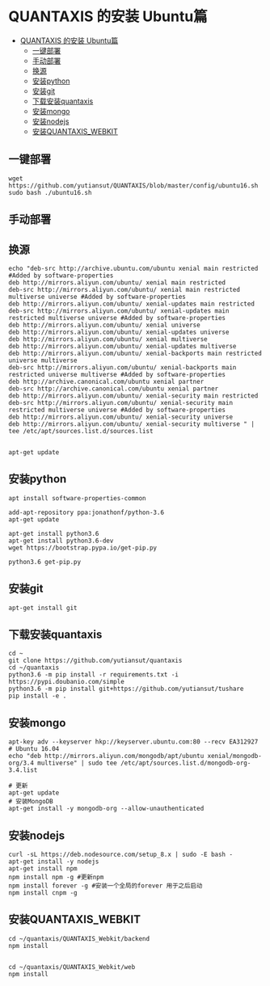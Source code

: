 # QUANTAXIS 的安装 Ubuntu篇
<!-- TOC -->

- [QUANTAXIS 的安装 Ubuntu篇](#quantaxis-的安装-ubuntu篇)
    - [一键部署](#一键部署)
    - [手动部署](#手动部署)
    - [换源](#换源)
    - [安装python](#安装python)
    - [安装git](#安装git)
    - [下载安装quantaxis](#下载安装quantaxis)
    - [安装mongo](#安装mongo)
    - [安装nodejs](#安装nodejs)
    - [安装QUANTAXIS_WEBKIT](#安装quantaxis_webkit)

<!-- /TOC -->


## 一键部署

```
wget https://github.com/yutiansut/QUANTAXIS/blob/master/config/ubuntu16.sh
sudo bash ./ubuntu16.sh
```

## 手动部署

## 换源
```
echo "deb-src http://archive.ubuntu.com/ubuntu xenial main restricted #Added by software-properties
deb http://mirrors.aliyun.com/ubuntu/ xenial main restricted
deb-src http://mirrors.aliyun.com/ubuntu/ xenial main restricted multiverse universe #Added by software-properties
deb http://mirrors.aliyun.com/ubuntu/ xenial-updates main restricted
deb-src http://mirrors.aliyun.com/ubuntu/ xenial-updates main restricted multiverse universe #Added by software-properties
deb http://mirrors.aliyun.com/ubuntu/ xenial universe
deb http://mirrors.aliyun.com/ubuntu/ xenial-updates universe
deb http://mirrors.aliyun.com/ubuntu/ xenial multiverse
deb http://mirrors.aliyun.com/ubuntu/ xenial-updates multiverse
deb http://mirrors.aliyun.com/ubuntu/ xenial-backports main restricted universe multiverse
deb-src http://mirrors.aliyun.com/ubuntu/ xenial-backports main restricted universe multiverse #Added by software-properties
deb http://archive.canonical.com/ubuntu xenial partner
deb-src http://archive.canonical.com/ubuntu xenial partner
deb http://mirrors.aliyun.com/ubuntu/ xenial-security main restricted
deb-src http://mirrors.aliyun.com/ubuntu/ xenial-security main restricted multiverse universe #Added by software-properties
deb http://mirrors.aliyun.com/ubuntu/ xenial-security universe
deb http://mirrors.aliyun.com/ubuntu/ xenial-security multiverse " | tee /etc/apt/sources.list.d/sources.list  


apt-get update
```
## 安装python
```
apt install software-properties-common

add-apt-repository ppa:jonathonf/python-3.6
apt-get update

apt-get install python3.6
apt-get install python3.6-dev
wget https://bootstrap.pypa.io/get-pip.py

python3.6 get-pip.py
```

## 安装git

```
apt-get install git
```

## 下载安装quantaxis

```
cd ~
git clone https://github.com/yutiansut/quantaxis
cd ~/quantaxis
python3.6 -m pip install -r requirements.txt -i https://pypi.doubanio.com/simple
python3.6 -m pip install git+https://github.com/yutiansut/tushare
pip install -e .

```


## 安装mongo
```
apt-key adv --keyserver hkp://keyserver.ubuntu.com:80 --recv EA312927
# Ubuntu 16.04
echo "deb http://mirrors.aliyun.com/mongodb/apt/ubuntu xenial/mongodb-org/3.4 multiverse" | sudo tee /etc/apt/sources.list.d/mongodb-org-3.4.list

# 更新
apt-get update
# 安装MongoDB
apt-get install -y mongodb-org --allow-unauthenticated

```

## 安装nodejs

```
curl -sL https://deb.nodesource.com/setup_8.x | sudo -E bash -
apt-get install -y nodejs
apt-get install npm
npm install npm -g #更新npm
npm install forever -g #安装一个全局的forever 用于之后启动
npm install cnpm -g
```

## 安装QUANTAXIS_WEBKIT

```
cd ~/quantaxis/QUANTAXIS_Webkit/backend
npm install


cd ~/quantaxis/QUANTAXIS_Webkit/web
npm install

```